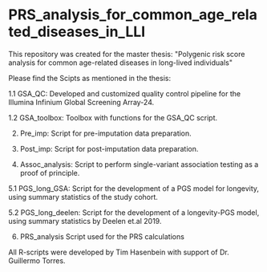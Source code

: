 # PRS_analysis_for_common_age_related_diseases_in_LLI

This repository was created for the master thesis: 
"Polygenic risk score analysis for common age-related diseases in long-lived individuals"

Please find the Scipts as mentioned in the thesis:

1.1  GSA_QC:
     Developed and customized quality control pipeline for the Illumina Infinium Global Screening Array-24.
 
1.2  GSA_toolbox:
     Toolbox with functions for the GSA_QC script.
     
2.   Pre_imp:
     Script for pre-imputation data preparation.
 
3.   Post_imp:
     Script for post-imputation data preparation.
   
4.   Assoc_analysis:
     Script to perform single-variant association testing as a proof of principle.
     
5.1  PGS_long_GSA:
     Script for the development of a PGS model for longevity, using summary statistics of the study cohort.
     
5.2  PGS_long_deelen:
     Script for the development of a longevity-PGS model, using summary statistics by Deelen et.al 2019.
   
6.   PRS_analysis
     Script used for the PRS calculations
     
 All R-scripts were developed by Tim Hasenbein with support of Dr. Guillermo Torres.

